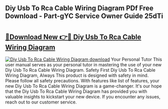 ## Diy Usb To Rca Cable Wiring Diagram PDf Free Download - Part-gYC Service Owner Guide 25dTi

# <h2><a href="http://dfhefx.blite.top/?on=Diy+Usb+To+Rca+Cable+Wiring+Diagram">🔗Download New 👉🔴 Diy Usb To Rca Cable Wiring Diagram</a></h2>

[![Diy Usb To Rca Cable Wiring Diagram download](https://i.imgur.com/lujVjoI.png)](http://dfhefx.blite.top/?on=Diy+Usb+To+Rca+Cable+Wiring+Diagram)
Your Personal Tutor This user manual serves as your personal tutor in mastering the use of your new Diy Usb To Rca Cable Wiring Diagram. Safety First Diy Usb To Rca Cable Wiring Diagram, Always This product is designed with safety in mind. Please follow all safety precautions. With features like list of features, your new Diy Usb To Rca Cable Wiring Diagram is a game-changer. It's our hope that the Diy Usb To Rca Cable Wiring Diagram has provided you with valuable insights to kickstart your new device. If you encounter any issues, reach out to our customer service.
